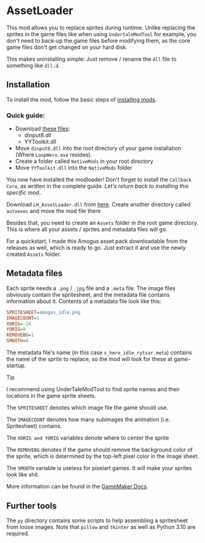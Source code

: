 # AssetLoader

This mod allows you to replace sprites during runtime.
Unlike replacing the sprites in the game files like when using `UndertaleModTool` for example,
you don't need to back-up the game files before modifying them, as the core game files don't get changed on your hard disk.

This makes uninstalling simple: Just remove / rename the `dll` file to something like `dll.d`.

## Installation

To install the mod, follow the basic steps of [installing mods](https://github.com/sam-k0/LoopHero_Mods).
### Quick guide:
- Download [these files](https://github.com/sam-k0/YYToolkit_LoopHero/releases/):
    - dinput8.dll
    - YYToolkit.dll
- Move `dinput8.dll` into the root directory of your game installation (Where `LoopHero.exe` resides).
- Create a folder called `NativeMods` in your root directory
- Move `YYToolkit.dll` into the `NativeMods` folder

You now have installed the modloader!
Don't forget to install the `Callback Core`, as written in the complete guide.
*Let's return back to installing this specific mod..*

Download `LH_AssetLoader.dll` from [here](https://github.com/sam-k0/AssetLoader/releases/).
Create another directory called `autoexec` and move the mod file there

Besides that, you need to create an `Assets` folder in the root game directory.
This is where all your assets / sprites and metadata files will go.

For a quickstart, I made this Amogus asset pack downloadable from the releases as well, which is ready to go.
Just extract it and use the newly created `Assets` folder.

## Metadata files
Each sprite needs a `.png` / `.jpg` file and a `.meta` file.
The image files obviously contain the spritesheet, and the metadata file contains information about it.
Contents of a metadata file look like this:

```ini
SPRITESHEET=amogus_idle.png
IMAGECOUNT=1
XORIG=-16
YORIG=0
REMOVEBG=1
SMOOTH=0
```
The metadata file's name (in this case `s_hero_idle_rytsar.meta`) contains the name of the sprite to replace,
so the mod will look for these at game-startup.

> [!TIP]
> I recommend using UnderTaleModTool to find sprite names and their locations in the game sprite sheets.

The `SPRITESHEET` denotes which image file the game should use.

The `IMAGECOUNT` denotes how many subimages the animation (i.e. Spritesheet) contains.

The `XORIG and YORIG` variables denote where to center the sprite

The `REMOVEBG` denotes if the game should remove the background color of the sprite, which is determined by the top-left pixel color in the image sheet.

The `SMOOTH` variable is useless for pixelart games. It will make your sprites look like shit.

More information can be found in the [GameMaker Docs](https://manual.gamemaker.io/monthly/en/#t=GameMaker_Language%2FGML_Reference%2FAsset_Management%2FSprites%2FSprite_Manipulation%2Fsprite_replace.htm&rhsearch=sprite_replace&rhhlterm=sprite_replace).

## Further tools

The `py` directory contains some scripts to help assembling a spritesheet from loose images.
Note that `pillow` and `tkinter` as well as Python 3.10 are required.
